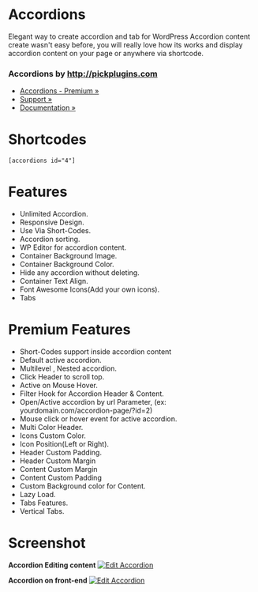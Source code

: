 # Accordions
Elegant way to create accordion and tab for WordPress
Accordion content create wasn't easy before, you will really love how its works and display accordion content on your page or anywhere via shortcode.


### Accordions by http://pickplugins.com

* [Accordions - Premium &raquo;](https://www.pickplugins.com/item/accordions-html-css3-responsive-accordion-grid-for-wordpress/?ref=wordpress.org)
* [Support &raquo;](http://www.pickplugins.com/questions/?ref=wordpress.org)
* [Documentation &raquo;](https://pickplugins.com/docs/documentation/accordions/?ref=wordpress.org)

# Shortcodes

```[accordions id="4"]```


# Features

* Unlimited Accordion.
* Responsive Design.
* Use Via Short-Codes.
* Accordion sorting.
* WP Editor for accordion content.
* Container Background Image.
* Container Background Color.
* Hide any accordion without deleting.
* Container Text Align.
* Font Awesome Icons(Add your own icons).
* Tabs

# Premium Features

* Short-Codes support inside accordion content
* Default active accordion.
* Multilevel , Nested accordion.
* Click Header to scroll top.
* Active on Mouse Hover.
* Filter Hook for Accordion Header & Content.
* Open/Active accordion by url Parameter, (ex: yourdomain.com/accordion-page/?id=2)
* Mouse click or hover event for active accordion.
* Multi Color Header.
* Icons Custom Color.
* Icon Position(Left or Right).
* Header Custom Padding.
* Header Custom Margin
* Content Custom Margin
* Content Custom Padding
* Custom Background color for Content.
* Lazy Load.
* Tabs Features.
* Vertical Tabs.


# Screenshot

**Accordion Editing content**
[![Edit Accordion](https://ps.w.org/accordions/assets/screenshot-7.gif?rev=1747755)](https://ps.w.org/accordions/assets/screenshot-7.gif?rev=1747755)

**Accordion on front-end**
[![Edit Accordion](https://ps.w.org/accordions/assets/screenshot-2.png?rev=1747749)](https://ps.w.org/accordions/assets/screenshot-2.png?rev=1747749)

